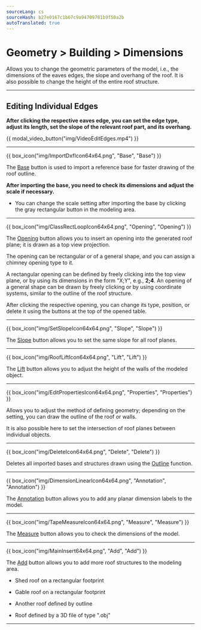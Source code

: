 ```yaml
---
sourceLang: cs
sourceHash: b27e0167c1b67c9a94709781b9f50a2b
autoTranslated: true
---
```


<h1>Geometry &gt; Building &gt; Dimensions</h1>

<p>Allows you to change the geometric parameters of the model, i.e., the dimensions of the eaves edges, the slope and overhang of the roof. It is also possible to change the height of the entire roof structure.</p>

<hr class="main">

<h2>Editing Individual Edges</h2>
<b>After clicking the respective eaves edge, you can set the edge type, adjust its length, set the slope of the relevant roof part, and its overhang.</b>

{{ modal_video_button("img/VideoEditEdges.mp4") }}

<hr class="main">

{{ box_icon("img/ImportDxfIcon64x64.png", "Base", "Base") }}

<p>The <u>Base</u> button is used to import a reference base for faster drawing of the roof outline.</p>

<b>After importing the base, you need to check its dimensions and adjust the scale if necessary.</b>

<ul>
  <li><p>You can change the scale setting after importing the base by clicking the gray rectangular button in the modeling area.</p></li>
</ul>

<hr class="main">

{{ box_icon("img/ClassRectLoopIcon64x64.png", "Opening", "Opening") }} 

<p>The <u>Opening</u> button allows you to insert an opening into the generated roof plane; it is drawn as a top view projection.</p>
<p>The opening can be rectangular or of a general shape, and you can assign a chimney opening type to it.</p>
<p>A rectangular opening can be defined by freely clicking into the top view plane, or by using its dimensions in the form "X;Y", e.g., <b>2;4</b>. An opening of a general shape can be drawn by freely clicking or by using coordinate systems, similar to the outline of the roof structure.</p>
<p>After clicking the respective opening, you can change its type, position, or delete it using the buttons at the top of the opened table.</p>

<hr class="main">

{{ box_icon("img/SetSlopeIcon64x64.png", "Slope", "Slope") }}

<p>The <u>Slope</u> button allows you to set the same slope for all roof planes.</p>

<hr class="main">

{{ box_icon("img/RoofLiftIcon64x64.png", "Lift", "Lift") }}

<p>The <u>Lift</u> button allows you to adjust the height of the walls of the modeled object.</p>

<hr class="main">

{{ box_icon("img/EditPropertiesIcon64x64.png", "Properties", "Properties") }}

<p>Allows you to adjust the method of defining geometry; depending on the setting, you can draw the outline of the roof or walls.</p>
<p>It is also possible here to set the intersection of roof planes between individual objects.</p>

<hr class="main">

{{ box_icon("img/DeleteIcon64x64.png", "Delete", "Delete") }}

<p>Deletes all imported bases and structures drawn using the <u>Outline</u> function.</p>

<hr class="main">

{{ box_icon("img/DimensionLinearIcon64x64.png", "Annotation", "Annotation") }}

<p>The <u>Annotation</u> button allows you to add any planar dimension labels to the model.</p>

<hr class="main">

{{ box_icon("img/TapeMeasureIcon64x64.png", "Measure", "Measure") }}

<p>The <u>Measure</u> button allows you to check the dimensions of the model.</p>

<hr class="main">

{{ box_icon("img/MainInsert64x64.png", "Add", "Add") }}

<p>The <u>Add</u> button allows you to add more roof structures to the modeling area.</p>

<ul>
  <li><p>Shed roof on a rectangular footprint</p></li>
  <li><p>Gable roof on a rectangular footprint</p></li>
  <li><p>Another roof defined by outline</p></li>
  <li><p>Roof defined by a 3D file of type ".obj"</p></li>
</ul>

<hr class="main">

<!-- product: HiStruct Building Configurator -->